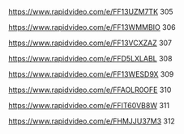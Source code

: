 https://www.rapidvideo.com/e/FF13UZM7TK 305

https://www.rapidvideo.com/e/FF13WMMBIO 306

https://www.rapidvideo.com/e/FF13VCXZAZ 307

https://www.rapidvideo.com/e/FFD5LXLABL 308

https://www.rapidvideo.com/e/FF13WESD9X 309

https://www.rapidvideo.com/e/FFAOLR0OFE 310

https://www.rapidvideo.com/e/FFIT60VB8W 311

https://www.rapidvideo.com/e/FHMJJU37M3 312
